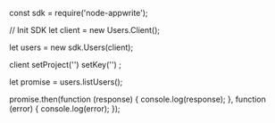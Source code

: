 const sdk = require('node-appwrite');

// Init SDK
let client = new Users.Client();

let users = new sdk.Users(client);

client
    setProject('')
    setKey('')
;

let promise = users.listUsers();

promise.then(function (response) {
    console.log(response);
}, function (error) {
    console.log(error);
});